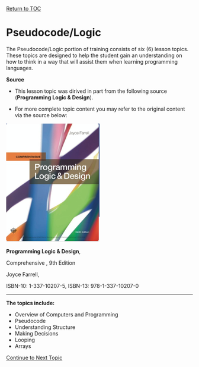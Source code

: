 <a href="https://github.com/CyberTrainingUSAF/04-IDE-s-and-Algorithms-Pt.-1/blob/master/00-Table-of-Contents.md" rel="Return to TOC"> Return to TOC </a>

# Pseudocode/Logic

The Pseudocode/Logic portion of training consists of six (6) lesson topics.  These topics are designed to help the student gain an understanding on how to think in a way that will assist them when learning programming languages.

**Source**

* This lesson topic was dirived in part from the following source (**Programming Logic & Design**). 

* For more complete topic content you may refer to the original content via the source below:

![](/01_pseudocode/assets/source.png)

**Programming Logic & Design**, 

Comprehensive , 9th Edition

Joyce Farrell, 

ISBN-10: 1-337-10207-5,  ISBN-13: 978-1-337-10207-0

---

**The topics include:**
* Overview of Computers and Programming
* Pseudocode
* Understanding Structure
* Making Decisions
* Looping
* Arrays

<a href="https://github.com/CyberTrainingUSAF/04-IDE-s-and-Algorithms-Pt.-1/blob/master/01_pseudocode/01_Overview.md" > Continue to Next Topic </a>


